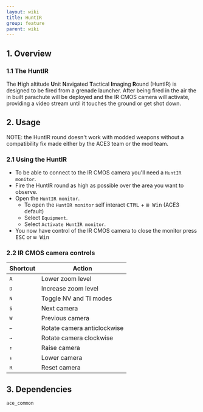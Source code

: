 ```yaml
---
layout: wiki
title: HuntIR
group: feature
parent: wiki
---
```


## 1. Overview

### 1.1 The HuntIR
The **H**igh altitude **U**nit **N**avigated **T**actical **I**maging **R**ound (HuntIR) is designed to be fired from a grenade launcher. After being fired in the air the in built parachute will be deployed and the IR CMOS camera will activate, providing a video stream until it touches the ground or get shot down.

## 2. Usage
NOTE: the HuntIR round doesn't work with modded weapons without a compatibility fix made either by the ACE3 team or the mod team.

### 2.1 Using the HuntIR
- To be able to connect to the IR CMOS camera you'll need a `HuntIR monitor`.
- Fire the HuntIR round as high as possible over the area you want to observe.
- Open the `HuntIR monitor`.
  - To open the `HuntIR monitor` self interact <kbd>CTRL</kbd> + <kbd>⊞ Win</kbd> (ACE3 default)
  - Select `Equipment`.
  - Select `Activate HuntIR monitor`.
- You now have control of the IR CMOS camera to close the monitor press <kbd>ESC</kbd> or <kbd>⊞ Win</kbd>

### 2.2 IR CMOS camera controls

Shortcut | Action
------------ | -------------
<kbd>A</kbd>  | Lower zoom level
<kbd>D</kbd> | Increase zoom level
<kbd>N</kbd> | Toggle NV and TI modes
<kbd>S</kbd> | Next camera
<kbd>W</kbd> | Previous camera
<kbd>←</kbd> | Rotate camera anticlockwise
<kbd>→</kbd>|  Rotate camera clockwise
<kbd>↑</kbd> | Raise camera
<kbd>↓</kbd> | Lower camera
<kbd>R</kbd> | Reset camera

## 3. Dependencies

`ace_common`